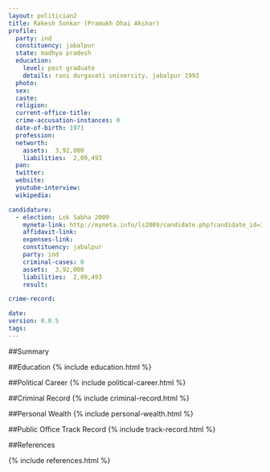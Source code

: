 ```yaml
---
layout: politician2
title: Rakesh Sonkar (Pramukh Dhai Akshar)
profile: 
  party: ind
  constituency: jabalpur
  state: madhya pradesh
  education: 
    level: post graduate
    details: rani durgavati univercity, jabalpur 1993
  photo: 
  sex: 
  caste: 
  religion: 
  current-office-title: 
  crime-accusation-instances: 0
  date-of-birth: 1971
  profession: 
  networth: 
    assets:  3,92,000
    liabilities:  2,09,493
  pan: 
  twitter: 
  website: 
  youtube-interview: 
  wikipedia: 

candidature: 
  - election: Lok Sabha 2009
    myneta-link: http://myneta.info/ls2009/candidate.php?candidate_id=3315
    affidavit-link: 
    expenses-link: 
    constituency: jabalpur 
    party: ind
    criminal-cases: 0
    assets:  3,92,000
    liabilities:  2,09,493
    result:  

crime-record: 

date: 
version: 0.0.5
tags: 
---
```

##Summary


##Education
{% include education.html %}


##Political Career
{% include political-career.html %}


##Criminal Record
{% include criminal-record.html %}


##Personal Wealth
{% include personal-wealth.html %}


##Public Office Track Record
{% include track-record.html %}


##References


{% include references.html %}